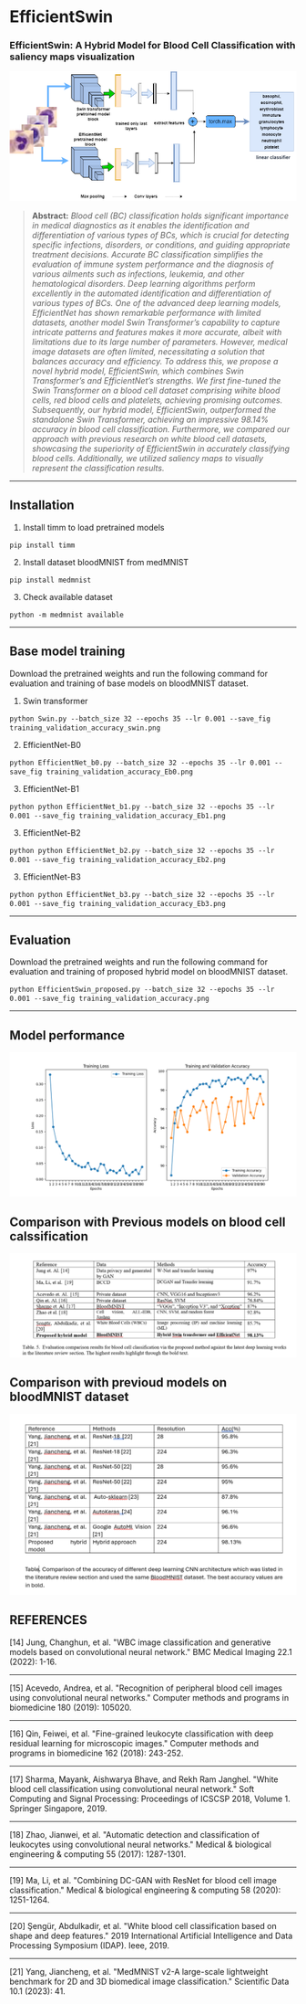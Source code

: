 # EfficientSwin
### **EfficientSwin: A Hybrid Model for Blood Cell Classification with saliency maps visualization**
![main figure](E_swin%20(1).png)
> **Abstract:** *Blood cell (BC) classification holds significant importance in medical diagnostics as it enables the identification and differentiation of various types of BCs, which is crucial for detecting specific infections, disorders, or conditions, and guiding appropriate treatment decisions. Accurate BC classification simplifies the evaluation of immune system performance and the diagnosis of various ailments such as infections, leukemia, and other hematological disorders. Deep learning algorithms perform excellently in the automated identification and differentiation of various types of BCs. One of the advanced deep learning models, EfficientNet has shown remarkable performance with limited datasets, another model Swin Transformer’s capability to capture intricate patterns and features makes it more accurate, albeit with limitations due to its large number of parameters. However, medical image datasets are often limited, necessitating a solution that balances accuracy and efficiency. To address this, we propose a novel hybrid model, EfficientSwin, which combines Swin Transformer’s and EfficientNet’s strengths. We first fine-tuned the Swin Transformer on a blood cell dataset comprising wihite blood cells, red blood cells and platelets, achieving promising outcomes. Subsequently, our hybrid model, EfficientSwin, outperformed the standalone Swin Transformer, achieving an impressive 98.14\% accuracy in blood cell classification. Furthermore, we compared our approach with previous research on white blood cell datasets, showcasing the superiority of EfficientSwin in accurately classifying blood cells.  Additionally, we utilized saliency maps to visually represent the classification results.* 
<hr />

## Installation
1. Install timm to load pretrained models
```shell
pip install timm
```
2. Install dataset bloodMNIST from medMNIST
```shell
pip install medmnist
```
3. Check available dataset
```shell
python -m medmnist available
```

<hr />

## Base model training 
Download the pretrained weights and run the following command for evaluation and training of base models on bloodMNIST dataset.
1. Swin transformer 
```shell
python Swin.py --batch_size 32 --epochs 35 --lr 0.001 --save_fig training_validation_accuracy_swin.png
```
2. EfficientNet-B0 
```shell
python EfficientNet_b0.py --batch_size 32 --epochs 35 --lr 0.001 --save_fig training_validation_accuracy_Eb0.png
```
3. EfficientNet-B1 
```shell
python python EfficientNet_b1.py --batch_size 32 --epochs 35 --lr 0.001 --save_fig training_validation_accuracy_Eb1.png
```
3. EfficientNet-B2 
```shell
python python EfficientNet_b2.py --batch_size 32 --epochs 35 --lr 0.001 --save_fig training_validation_accuracy_Eb2.png
```
3. EfficientNet-B3 
```shell
python python EfficientNet_b3.py --batch_size 32 --epochs 35 --lr 0.001 --save_fig training_validation_accuracy_Eb3.png
```

<hr />

## Evaluation
Download the pretrained weights and run the following command for evaluation and training of proposed hybrid model on bloodMNIST dataset.
```shell
python EfficientSwin_proposed.py --batch_size 32 --epochs 35 --lr 0.001 --save_fig training_validation_accuracy.png
```
<hr />

## Model performance  
![results](training_and_validation_accuracy.png)

## Comparison with Previous models on blood cell calssification
![results](Hybrid_model_compare.PNG)

## Comparison with previoud models on bloodMNIST dataset
![results](Table_compare_BloodMNIST.PNG)


## REFERENCES
[14] Jung, Changhun, et al. "WBC image classification and generative models based on convolutional neural network." BMC Medical Imaging 22.1 (2022): 1-16.
<hr />
[15] Acevedo, Andrea, et al. "Recognition of peripheral blood cell images using convolutional neural networks." Computer methods and programs in biomedicine 180 (2019): 105020.
<hr />
[16] Qin, Feiwei, et al. "Fine-grained leukocyte classification with deep residual learning for microscopic images." Computer methods and programs in biomedicine 162 (2018): 243-252.
<hr />
[17] Sharma, Mayank, Aishwarya Bhave, and Rekh Ram Janghel. "White blood cell classification using convolutional neural network." Soft Computing and Signal Processing: Proceedings of ICSCSP 2018, Volume 1. Springer Singapore, 2019.
<hr />
[18] Zhao, Jianwei, et al. "Automatic detection and classification of leukocytes using convolutional neural networks." Medical & biological engineering & computing 55 (2017): 1287-1301.
<hr />
[19] Ma, Li, et al. "Combining DC-GAN with ResNet for blood cell image classification." Medical & biological engineering & computing 58 (2020): 1251-1264.
<hr />
[20] Şengür, Abdulkadir, et al. "White blood cell classification based on shape and deep features." 2019 International Artificial Intelligence and Data Processing Symposium (IDAP). Ieee, 2019.
<hr />
[21] Yang, Jiancheng, et al. "MedMNIST v2-A large-scale lightweight benchmark for 2D and 3D biomedical image classification." Scientific Data 10.1 (2023): 41.


